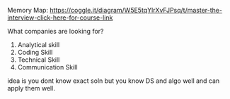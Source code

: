 Memory Map: https://coggle.it/diagram/W5E5tqYlrXvFJPsq/t/master-the-interview-click-here-for-course-link

What companies are looking for?
1. Analytical skill
2. Coding Skill
3. Technical Skill
4. Communication Skill

idea is you dont know exact soln but you know DS and algo well and can apply them well.
